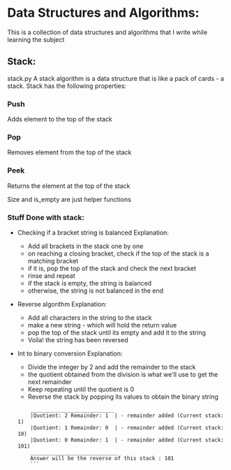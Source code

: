 # Data Structures and Algorithms:

This is a collection of data structures and algorithms that I write while learning the subject

## Stack:
stack.py
A stack algorithm is a data structure that is like a pack of cards - a stack.
Stack has the following properties:

### Push
Adds element to the top of the stack

### Pop
Removes element from the top of the stack

### Peek
Returns the element at the top of the stack

Size and is_empty are just helper functions 

### Stuff Done with stack:
- Checking if a bracket string is balanced
    Explanation:
    - Add all brackets in the stack one by one
    - on reaching a closing bracket, check if the top of the stack is a matching bracket
    - if it is, pop the top of the stack and check the next bracket
    - rinse and repeat 
    - if the stack is empty, the string is balanced
    - otherwise, the string is not balanced in the end

- Reverse algorithm
    Explanation:
    - Add all characters in the string to the stack
    - make a new string - which will hold the return value
    - pop the top of the stack until its empty and add it to the string
    - Voila! the string has been reversed

- Int to binary conversion
    Explanation:
    - Divide the integer by 2 and add the remainder to the stack
    - the quotient obtained from the division is what we'll use to get the next remainder
    - Keep repeating until the quotient is 0
    - Reverse the stack by popping its values to obtain the binary string
    ```
        ___________________________
        |Quotient: 2 Remainder: 1  | - remainder added (Current stack: 1)
        |Quotient: 1 Remainder: 0  | - remainder added (Current stack: 10)
        |Quotient: 0 Remainder: 1  | - remainder added (Current stack: 101)
        ____________________________
        Answer will be the reverse of this stack : 101
        ```
